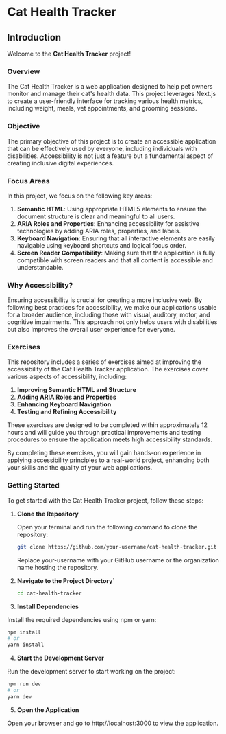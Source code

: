 # Cat Health Tracker

## Introduction

Welcome to the **Cat Health Tracker** project!

### Overview

The Cat Health Tracker is a web application designed to help pet owners monitor and manage their cat's health data. This project leverages Next.js to create a user-friendly interface for tracking various health metrics, including weight, meals, vet appointments, and grooming sessions.

### Objective

The primary objective of this project is to create an accessible application that can be effectively used by everyone, including individuals with disabilities. Accessibility is not just a feature but a fundamental aspect of creating inclusive digital experiences. 

### Focus Areas

In this project, we focus on the following key areas:

1. **Semantic HTML**: Using appropriate HTML5 elements to ensure the document structure is clear and meaningful to all users.
2. **ARIA Roles and Properties**: Enhancing accessibility for assistive technologies by adding ARIA roles, properties, and labels.
3. **Keyboard Navigation**: Ensuring that all interactive elements are easily navigable using keyboard shortcuts and logical focus order.
4. **Screen Reader Compatibility**: Making sure that the application is fully compatible with screen readers and that all content is accessible and understandable.

### Why Accessibility?

Ensuring accessibility is crucial for creating a more inclusive web. By following best practices for accessibility, we make our applications usable for a broader audience, including those with visual, auditory, motor, and cognitive impairments. This approach not only helps users with disabilities but also improves the overall user experience for everyone.

### Exercises

This repository includes a series of exercises aimed at improving the accessibility of the Cat Health Tracker application. The exercises cover various aspects of accessibility, including:

1. **Improving Semantic HTML and Structure**
2. **Adding ARIA Roles and Properties**
3. **Enhancing Keyboard Navigation**
4. **Testing and Refining Accessibility**

These exercises are designed to be completed within approximately 12 hours and will guide you through practical improvements and testing procedures to ensure the application meets high accessibility standards.

By completing these exercises, you will gain hands-on experience in applying accessibility principles to a real-world project, enhancing both your skills and the quality of your web applications.

### Getting Started

To get started with the Cat Health Tracker project, follow these steps:

1. **Clone the Repository**

   Open your terminal and run the following command to clone the repository:

   ```bash
   git clone https://github.com/your-username/cat-health-tracker.git
   ```
   Replace your-username with your GitHub username or the organization name hosting the repository.

2. **Navigate to the Project Directory**`
    ```bash
    cd cat-health-tracker
    ```

 3. **Install Dependencies**
 
 Install the required dependencies using npm or yarn:
```bash
npm install
# or
yarn install
```
4. **Start the Development Server**

Run the development server to start working on the project:
```bash
npm run dev
# or
yarn dev
```

5. **Open the Application**

Open your browser and go to http://localhost:3000 to view the application.